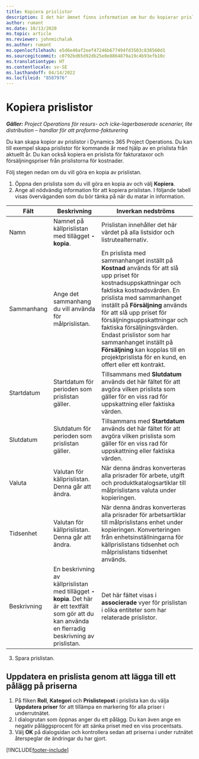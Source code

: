 ```yaml
---
title: Kopiera prislistor
description: I det här ämnet finns information om hur du kopierar prislistor i Project Operations.
author: rumant
ms.date: 10/13/2020
ms.topic: article
ms.reviewer: johnmichalak
ms.author: rumant
ms.openlocfilehash: e5d6e46af2eef47246b677494fd3503c838560d1
ms.sourcegitcommit: c0792bd65d92db25e0e8864879a19c4b93efb10c
ms.translationtype: HT
ms.contentlocale: sv-SE
ms.lasthandoff: 04/14/2022
ms.locfileid: "8587976"
---
```

# <a name="copy-price-lists"></a>Kopiera prislistor

_**Gäller:** Project Operations för resurs- och icke-lagerbaserade scenarier, lite distribution – handlar för att proforma-fakturering_

Du kan skapa kopior av prislistor i Dynamics 365 Project Operations. Du kan till exempel skapa prislistor för kommande år med hjälp av en prislista från aktuellt år.  Du kan också kopiera en prislista för fakturataxor och försäljningspriser från prislistorna för kostnader. 

Följ stegen nedan om du vill göra en kopia av prislistan.

1. Öppna den prislista som du vill göra en kopia av och välj **Kopiera**.
2. Ange all nödvändig information för att kopiera prislistan. I följande tabell visas överväganden som du bör tänka på när du matar in information.

| Fält | Beskrivning | Inverkan nedströms |
| --- | --- | --- |
| Namn | Namnet på källprislistan med tillägget **-kopia**. | Prislistan innehåller det här värdet på alla listsidor och listrutealternativ. |
| Sammanhang | Ange det sammanhang du vill använda för målprislistan. | En prislista med sammanhanget inställt på **Kostnad** används för att slå upp priset för kostnadsuppskattningar och faktiska kostnadsvärden. En prislista med sammanhanget inställt på **Försäljning** används för att slå upp priset för försäljningsuppskattningar och faktiska försäljningsvärden. Endast prislistor som har sammanhanget inställt på **Försäljning** kan kopplas till en projektprislista för en kund, en offert eller ett kontrakt. |
| Startdatum | Startdatum för perioden som prislistan gäller. | Tillsammans med **Slutdatum** används det här fältet för att avgöra vilken prislista som gäller för en viss rad för uppskattning eller faktiska värden. |
| Slutdatum | Slutdatum för perioden som prislistan gäller. | Tillsammans med **Startdatum** används det här fältet för att avgöra vilken prislista som gäller för en viss rad för uppskattning eller faktiska värden. |
| Valuta | Valutan för källprislistan. Denna går att ändra. | När denna ändras konverteras alla prisrader för arbete, utgift och produktkatalogsartiklar till målprislistans valuta under kopieringen. |
| Tidsenhet | Valutan för källprislistan. Denna går att ändra. | När denna ändras konverteras alla prisrader för arbetsartiklar till målprislistans enhet under kopieringen. Konverteringen från enhetsinställningarna för källprislistans tidsenhet och målprislistans tidsenhet används. |
| Beskrivning | En beskrivning av källprislistan med tillägget **-kopia**. Det här är ett textfält som gör att du kan använda en flerradig beskrivning av prislistan. | Det här fältet visas i **associerade** vyer för prislistan i olika entiteter som har relaterade prislistor. |

3. Spara prislistan. 

## <a name="update-a-price-list-by-applying-a-mark-up-to-all-the-prices"></a>Uppdatera en prislista genom att lägga till ett pålägg på priserna

1. På fliken **Roll**, **Kategori** och **Prislistepost** i prislista kan du välja **Uppdatera priser** för att tillämpa en markering för alla priser i underrutnätet. 
2. I dialogrutan som öppnas anger du ett pålägg. Du kan även ange en negativ påläggsprocent för att sänka priset med en viss procentsats. 
3. Välj **OK** på dialogsidan och kontrollera sedan att priserna i under rutnätet återspeglar de ändringar du har gjort.


[!INCLUDE[footer-include](../includes/footer-banner.md)]